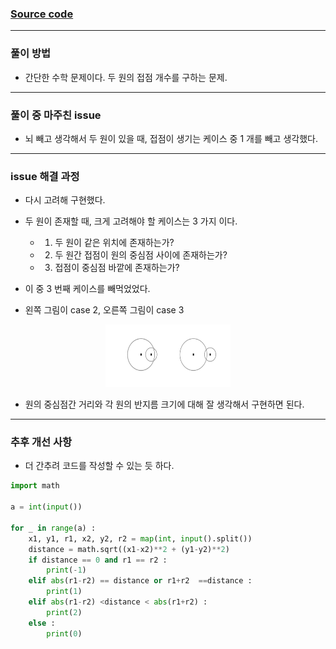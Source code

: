 
### [Source code](./터렛.py)

---

### 풀이 방법

- 간단한 수학 문제이다. 두 원의 접점 개수를 구하는 문제.

---

### 풀이 중 마주친 issue

- 뇌 빼고 생각해서 두 원이 있을 때, 접점이 생기는 케이스 중 1 개를 빼고 생각했다.

---

### issue 해결 과정

- 다시 고려해 구현했다.
- 두 원이 존재할 때, 크게 고려해야 할 케이스는 3 가지 이다.

    -   1. 두 원이 같은 위치에 존재하는가?
    -   2. 두 원간 접점이 원의 중심점 사이에 존재하는가?
    -   3. 접점이 중심점 바깥에 존재하는가?

- 이 중 3 번째 케이스를 빼먹었었다.

- 왼쪽 그림이 case 2, 오른쪽 그림이 case 3

<p align="center">
    <img src="./circle.png" height=100px width=200px>
</p>

-   원의 중심점간 거리와 각 원의 반지름 크기에 대해 잘 생각해서 구현하면 된다.


---

### 추후 개선 사항

- 더 간추려 코드를 작성할 수 있는 듯 하다.

```python
import math

a = int(input())

for _ in range(a) :
    x1, y1, r1, x2, y2, r2 = map(int, input().split())
    distance = math.sqrt((x1-x2)**2 + (y1-y2)**2)
    if distance == 0 and r1 == r2 :
        print(-1)
    elif abs(r1-r2) == distance or r1+r2  ==distance :
        print(1)
    elif abs(r1-r2) <distance < abs(r1+r2) :
        print(2)
    else :
        print(0)
```

